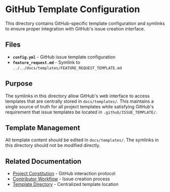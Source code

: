 # GitHub Template Configuration

This directory contains GitHub-specific template configuration and symlinks to ensure proper integration with GitHub's issue creation interface.

## Files

- **`config.yml`** - GitHub issue template configuration
- **`feature_request.md`** - Symlink to `../../docs/templates/FEATURE_REQUEST_TEMPLATE.md`

## Purpose

The symlinks in this directory allow GitHub's web interface to access templates that are centrally stored in `docs/templates/`. This maintains a single source of truth for all project templates while satisfying GitHub's requirement that issue templates be located in `.github/ISSUE_TEMPLATE/`.

## Template Management

All template content should be edited in `docs/templates/`. The symlinks in this directory should not be modified directly.

## Related Documentation

- [Project Constitution](../../docs/00_PROJECT_CONSTITUTION.md) - GitHub interaction protocol
- [Contributor Workflow](../../docs/01_CONTRIBUTOR_GUIDE.md) - Issue creation process
- [Template Directory](../../docs/templates/) - Centralized template location
